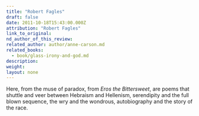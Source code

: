 ```yaml
---
title: "Robert Fagles"
draft: false
date: 2011-10-18T15:43:00.000Z
attribution: "Robert Fagles"
link_to_original:
nd_author_of_this_review:
related_author: author/anne-carson.md
related_books:
  - book/glass-irony-and-god.md
description:
weight:
layout: none
---
```

Here, from the muse of paradox, from *Eros the Bittersweet*, are poems that shuttle and veer between Hebraism and Hellenism, serendipity and the full blown sequence, the wry and the wondrous, autobiography and the story of the race.

